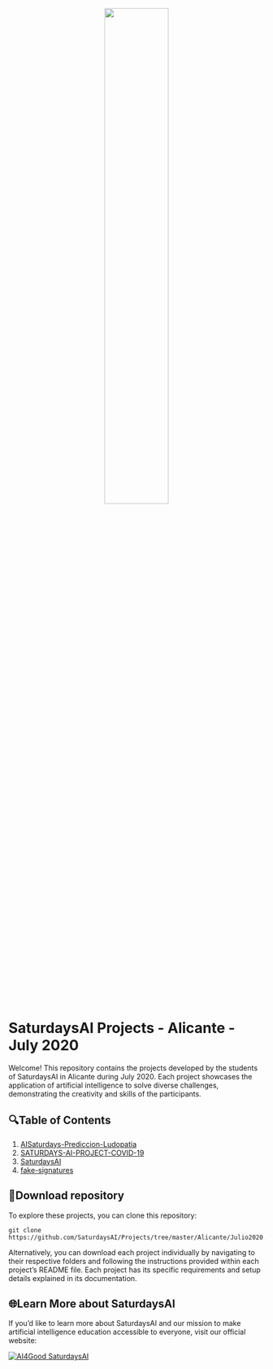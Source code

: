 <p align="center"><img width="50%" src="https://saturdaysai.github.io/saturdaysai/images/logo.png" /></p>

# SaturdaysAI Projects - Alicante - July 2020

Welcome! This repository contains the projects developed by the students of SaturdaysAI in Alicante during July 2020. Each project showcases the application of artificial intelligence to solve diverse challenges, demonstrating the creativity and skills of the participants.

## 🔍Table of Contents

1) [AISaturdays-Prediccion-Ludopatia](https://github.com/SaturdaysAI/Projects/tree/master/Alicante/Julio2020/AISaturdays-Prediccion-Ludopatia)
2) [SATURDAYS-AI-PROJECT-COVID-19](https://github.com/SaturdaysAI/Projects/tree/master/Alicante/Julio2020/SATURDAYS-AI-PROJECT-COVID-19)
3) [SaturdaysAI](https://github.com/SaturdaysAI/Projects/tree/master/Alicante/Julio2020/SaturdaysAI)
4) [fake-signatures](https://github.com/SaturdaysAI/Projects/tree/master/Alicante/Julio2020/fake-signatures)

## 💾Download repository

To explore these projects, you can clone this repository:
```
git clone https://github.com/SaturdaysAI/Projects/tree/master/Alicante/Julio2020.git
```
Alternatively, you can download each project individually by navigating to their respective folders and following the instructions provided within each project’s README file.
Each project has its specific requirements and setup details explained in its documentation.

## 🌐Learn More about SaturdaysAI

If you’d like to learn more about SaturdaysAI and our mission to make artificial intelligence education accessible to everyone, visit our official website:

[![AI4Good SaturdaysAI](https://img.shields.io/badge/AI4Good-SaturdaysAI-orange)](https://saturdays.ai/)
